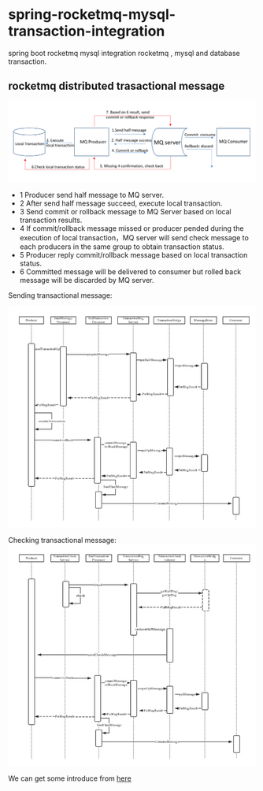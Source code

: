 # spring-rocketmq-mysql-transaction-integration

spring boot
rocketmq
mysql
integration rocketmq , mysql and database transaction.

## rocketmq distributed trasactional message

![](_images/40928949-a6e0b728-6855-11e8-863e-f69faa80e4f5.png)

* 1 Producer send half message to MQ server.
* 2 After send half message succeed, execute local transaction.
* 3 Send commit or rollback message to MQ Server based on local transaction results.
* 4 If commit/rollback message missed or producer pended during the execution of local transaction，MQ server will send check message to each producers in the same group to obtain transaction status.
* 5 Producer reply commit/rollback message based on local transaction status.
* 6 Committed message will be delivered to consumer but rolled back message will be discarded by MQ server.

Sending transactional message:

![](_images/0D676A08-0A84-4D58-AE72-D114EF5A9AA3.png)

Checking transactional message:
![](_images/CE39DE3C-6093-40D4-978C-8AFAE1A0E5E5.png)

We can get some introduce from [here](https://rocketmq.apache.org/rocketmq/the-design-of-transactional-message/)